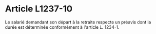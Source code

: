 # Article L1237-10

Le salarié demandant son départ à la retraite respecte un préavis dont la durée est déterminée conformément à l'article L. 1234-1.